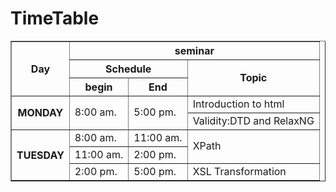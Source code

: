 # TimeTable

<table border="1" width="500">
<tr>
<th rowspan="3">Day</th>
<th colspan="4">seminar</th>
</tr>
<tr>
<th colspan="2">Schedule</th>
<th rowspan="2" colspan="2">Topic</th>
</tr>
<th>begin</th>
<th>End</th>

<tr>
<th rowspan="2">MONDAY</th>
<td rowspan="2">8:00 am.</td>
<td rowspan="2">5:00 pm.</td>
<td>Introduction to html</td>
</tr>
<tr>
<td>Validity:DTD and RelaxNG</td>
</tr>

<tr>
<th rowspan="4">TUESDAY</th>
<td>8:00 am.</td>
<td>11:00 am.</td>
<td rowspan="2">XPath</td>
</tr>
<tr>
<td>11:00 am.</td>
<td>2:00 pm.</td>
<tr>
<td>2:00 pm.</td>
<td>5:00 pm.</td>
<td> XSL Transformation</td> 
</tr>
</table>

